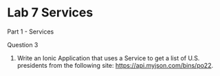 # Lab 7 Services 

Part 1 - Services

Question 3
1.	Write an Ionic Application that uses a Service to get a list of U.S. presidents from the following site: https://api.myjson.com/bins/po22.


